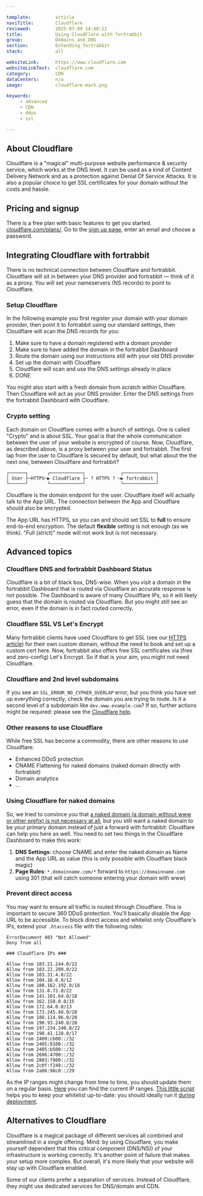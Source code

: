 ```yaml
---

template:         article
naviTitle:        Cloudflare
reviewed:         2025-07-09 14:40:12
title:            Using CloudFlare with fortrabbit
group:            Domains_and_DNS
section:          Extending_fortrabbit
stack:            all

websiteLink:      https://www.cloudflare.com
websiteLinkText:  cloudflare.com
category:         CDN
dataCenters:      n/a
image:            cloudflare-mark.png

keywords:
     - advanced
     - CDN
     - ddos
     - ssl

---
```



## About Cloudflare

Cloudflare is a "magical" multi-purpose website performance & security service, which works at the DNS level. It can be used as a kind of Content Delivery Network and as a protection against Denial Of Service Attacks. It is also a popular choice to get SSL certificates for your domain without the costs and hassle.


## Pricing and signup

There is a free plan with basic features to get you started. [cloudflare.com/plans/](https://www.cloudflare.com/plans?utm_source=fortrabbit). Go to the [sign up page](https://www.cloudflare.com/a/sign-up), enter an email and choose a password.


## Integrating Cloudflare with fortrabbit

There is no technical connection between Cloudflare and fortrabbit. Cloudflare will sit in between your DNS provider and fortrabbit — think of it as a proxy. You will set your nameservers (NS records) to point to Cloudflare. 

### Setup Cloudflare

In the following example you first register your domain with your domain provider, then point it to fortrabbit using our standard settings, then Cloudflare will scan the DNS records for you:

1. Make sure to have a domain registered with a domain provider
2. Make sure to have added the domain in the fortrabbit Dashboard
3. Route the domain using our instructions still with your old DNS provider
4. Set up the domain with Cloudflare
4. Cloudflare will scan and use the DNS settings already in place
5. DONE

You might also start with a fresh domain from scratch within Cloudflare. Then Cloudflare will act as your DNS provider. Enter the DNS settings from the fortrabbit Dashboard with Cloudflare.

### Crypto setting

Each domain on Cloudflare comes with a bunch of settings. One is called "Crypto" and is about SSL. Your goal is that the whole communication between the user of your website is encrypted of course. Now, Cloudflare, as described above, is a proxy between your user and fortrabbit. The first lap from the user to Cloudflare is secured by default, but what about the the next one, between Cloudflare and fortrabbit? 

```
┌──────┐       ┌────────────┐             ┌────────────┐
│ User ├─HTTPS─▶ Cloudflare ├─ ? HTTPS ? ─▶ fortrabbit │
└──────┘       └────────────┘             └────────────┘
```

Cloudflare is the domain endpoint for the user. Cloudflare itself will actually talk to the App URL. The connection between the App and Cloudflare should also be encrypted. 

The App URL has HTTPS, so you can and should set SSL to **full** to ensure end-to-end encryption. The default **flexible** setting is not enough (as we think). "Full (strict)" mode will not work but is not necessary.


## Advanced topics

### Cloudflare DNS and fortrabbit Dashboard Status

Cloudflare is a bit of black box, DNS-wise. When you visit a domain in the fortrabbit Dashboard that is routed via Cloudflare an accurate response is not possible. The Dashboard is aware of many Cloudflare IPs, so it will likely guess that the domain is routed via Cloudflare. But you might still see an error, even if the domain is in fact routed correctly.

### Cloudflare SSL VS Let's Encrypt

Many fortrabbit clients have used Cloudflare to get SSL (see our [HTTPS article](/https)) for their own custom domain, without the need to book and set up a custom cert here. Now, fortrabbit also offers free SSL certificates via (free and zero-config) Let's Encrypt. So if that is your aim, you might not need Cloudflare.

### Cloudflare and 2nd level subdomains

If you see an `SSL_ERROR_NO_CYPHER_OVERLAP` error, but you think you have set up everything correctly, check the domain you are trying to route. Is it a second level of a subdomain like `dev.www.example.com`? If so, further actions might be required: please see the [Cloudflare help](https://support.cloudflare.com/hc/en-us/articles/200170566-Troubleshooting-SSL-errors#h_55e4d315-c60d-4798-9c4c-c75d9baed1b7).

### Other reasons to use Cloudflare

While free SSL has become a commodity, there are other reasons to use Cloudflare:

* Enhanced DDoS protection
* CNAME Flattening for naked domains (naked domain directly with fortrabbit)
* Domain analytics
* …


### Using Cloudflare for naked domains

So, we tried to convince you that [a naked domain (a domain without www or other prefix) is not necessary at all](/domains#toc-naked-domains), but you still want a naked domain to be your primary domain instead of just a forward with fortrabbit: Cloudflare can help you here as well. You need to set two things in the Cloudflare Dashboard to make this work:

1. **DNS Settings**: choose CNAME and enter the naked domain as Name and the App URL as value (this is only possible with Cloudflare black magic)
2. **Page Rules**: `*.domainname.com/*` forward to `https://domainname.com` using 301 (that will catch someone entering your domain with www)


### Prevent direct access

You may want to ensure all traffic is routed through Cloudflare. This is important to secure 360 DDoS protection. You'll basically disable the App URL to be accessible. To block direct access and whitelist only Cloudflare's IPs, extend your `.htaccess` file with the following rules:

```
ErrorDocument 403 "Not Allowed"
Deny from all

### Cloudflare IPs ###

Allow from 103.21.244.0/22
Allow from 103.22.200.0/22
Allow from 103.31.4.0/22
Allow from 104.16.0.0/12
Allow from 108.162.192.0/18
Allow from 131.0.72.0/22
Allow from 141.101.64.0/18
Allow from 162.158.0.0/15
Allow from 172.64.0.0/13
Allow from 173.245.48.0/20
Allow from 188.114.96.0/20
Allow from 190.93.240.0/20
Allow from 197.234.240.0/22
Allow from 198.41.128.0/17
Allow from 2400:cb00::/32
Allow from 2405:8100::/32
Allow from 2405:b500::/32
Allow from 2606:4700::/32
Allow from 2803:f800::/32
Allow from 2c0f:f248::/32
Allow from 2a06:98c0::/29
```

As the IP ranges might change from time to time, you should update them on a regular basis. [Here](https://www.cloudflare.com/ips/) you can find the current IP ranges. [This little script](https://gist.github.com/ostark/e9c577cd63a573b7417828d99da540e1) helps you to keep your whitelist up-to-date: you should ideally run it [during deployment](/deployment-file-v2).   


## Alternatives to Cloudflare

Cloudflare is a magical package of different services all combined and streamlined in a single offering. Mind: by using Cloudflare, you make yourself dependent that this critical component (DNS/NS)) of your infrastructure is working correctly. It's another point of failure that makes your setup more complex. But overall, it's more likely that your website will stay up with Cloudflare enabled.

Some of our clients prefer a separation of services. Instead of Cloudflare, they might use dedicated services for DNS/domain and CDN.

